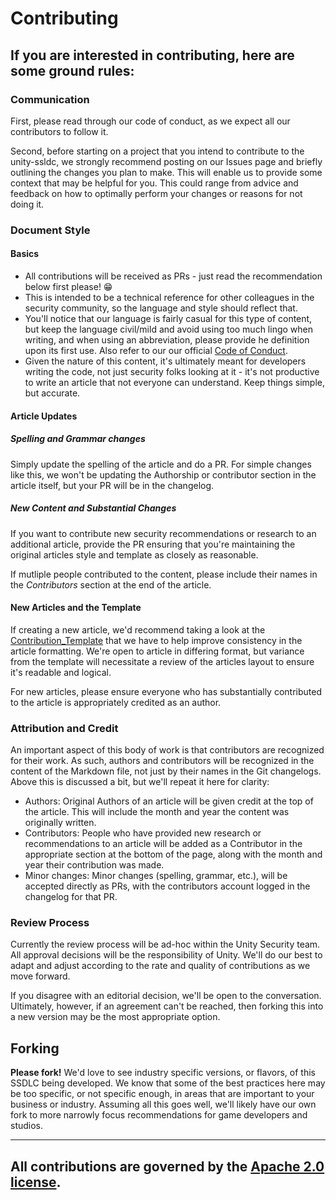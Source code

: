 # Contributing

## If you are interested in contributing, here are some ground rules:

### Communication
First, please read through our code of conduct, as we expect all our contributors to follow it.

Second, before starting on a project that you intend to contribute to the unity-ssldc, we strongly recommend posting on our Issues page and briefly outlining the changes you plan to make. This will enable us to provide some context that may be helpful for you. This could range from advice and feedback on how to optimally perform your changes or reasons for not doing it.

### Document Style
#### Basics
- All contributions will be received as PRs - just read the recommendation below first please! 😁
- This is intended to be a technical reference for other colleagues in the security community, so the language and style should reflect that.
- You'll notice that our language is fairly casual for this type of content, but keep the language civil/mild and avoid using too much lingo when writing, and when using an abbreviation, please provide he definition upon its first use. Also refer to our our official [Code of Conduct](./CODE-OF-CONDUCT.md).
- Given the nature of this content, it's ultimately meant for developers writing the code, not just security folks looking at it - it's not productive to write an article that not everyone can understand. Keep things simple, but accurate.

#### Article Updates
##### Spelling and Grammar changes
Simply update the spelling of the article and do a PR. For simple changes like this, we won't be updating the Authorship or contributor section in the article itself, but your PR will be in the changelog.

##### New Content and Substantial Changes
If you want to contribute new security recommendations or research to an additional article, provide the PR ensuring that you're maintaining the original articles style and template as closely as reasonable.

If mutliple people contributed to the content, please include their names in the *Contributors* section at the end of the article. 

#### New Articles and the Template
If creating a new article, we'd recommend taking a look at the [Contribution_Template](./Contribution_Template.md) that we have to help improve consistency in the article formatting. 
We're open to article in differing format, but variance from the template will necessitate a review of the articles layout to ensure it's readable and logical.

For new articles, please ensure everyone who has substantially contributed to the article is appropriately credited as an author.

### Attribution and Credit
An important aspect of this body of work is that contributors are recognized for their work. As such, authors and contributors will be recognized in the content of the Markdown file, not just by their names in the Git changelogs. Above this is discussed a bit, but we'll repeat it here for clarity:
- Authors: Original Authors of an article will be given credit at the top of the article. This will include the month and year the content was originally written.
- Contributors: People who have provided new research or recommendations to an article will be added as a Contributor in the appropriate section at the bottom of the page, along with the month and year their contribution was made.
- Minor changes: Minor changes (spelling, grammar, etc.), will be accepted directly as PRs, with the contributors account logged in the changelog for that PR.

### Review Process
Currently the review process will be ad-hoc within the Unity Security team. All approval decisions will be the responsibility of Unity. We'll do our best to adapt and adjust according to the rate and quality of contributions as we move forward.

If you disagree with an editorial decision, we'll be open to the conversation. Ultimately, however, if an agreement can't be reached, then forking this into a new version may be the most appropriate option. 


## Forking
**Please fork!**
We'd love to see industry specific versions, or flavors, of this SSDLC being developed. We know that some of the best practices here may be too specific, or not specific enough, in areas that are important to your business or industry. Assuming all this goes well, we'll likely have our own fork to more narrowly focus recommendations for game developers and studios.


---


## All contributions are governed by the [Apache 2.0 license](./LICENSE.md).
